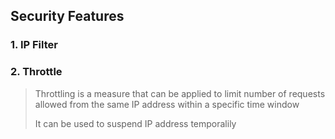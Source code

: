 ## Security Features
### 1. IP Filter
### 2. Throttle
> Throttling is a measure that can be applied to limit number of requests allowed from the same IP address within a specific time window
>
> It can be used to suspend IP address temporalily 